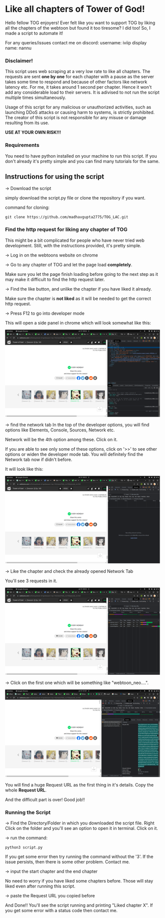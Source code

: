 # Like all chapters of Tower of God!

Hello fellow TOG enjoyers!
Ever felt like you want to support TOG by liking all the chapters of the webtoon but found it too tiresome?
I did too! So, I made a script to automate it!

For any queries/issues contact me on discord: username: iviip display name: nannu

### Disclaimer!
This script uses web scraping at a very low rate to like all chapters. The requests are sent <b>one by one</b> for each chapter with a pause as the server takes some time to respond and because of other factors like network latency etc. For me, it takes around 1 second per chapter. Hence it won't add any considerable load to their servers.
It is adivised to not run the script multiple times simultaneously.

Usage of this script for any malicious or unauthorized activities, such as launching DDoS attacks or causing harm to systems, is strictly prohibited. The creator of this script is not responsible for any misuse or damage resulting from its use.

<b> USE AT YOUR OWN RISK!!! </b>

### Requirements
You need to have python installed on your machine to run this script. If you don't already it's pretty simple and you can find many tutorials for the same.

## Instructions for using the script


-> Download the script

simply download the script.py file or clone the repository if you want. 

command for cloning:

    git clone https://github.com/madhavgupta2775/TOG_LAC.git

### Find the http request for liking any chapter of TOG

This might be a bit complicated for people who have never tried web development. Still, with the instructions provided, it's pretty simple.


-> Log in on the webtoons website on chrome

-> Go to any chapter of TOG and let the page load <b>completely</b>.

Make sure you let the page finish loading before going to the next step as it may make it difficult to find the http request later.

-> Find the like button, and unlike the chapter if you have liked it already.

Make sure the chapter is <b>not liked</b> as it will be needed to get the correct http request.

-> Press F12 to go into developer mode

This will open a side panel in chrome which will look somewhat like this:

![DeveloperMode](./developer_mode.png)

-> find the network tab
In the top of the developer options, you will find options like Elements, Console, Sources, Network etc.

Network will be the 4th option among these. Click on it.

If you are able to see only some of these options, click on '>>' to see other options or widen the developer mode tab. 
You will definitely find the Network tab now if didn't before.

It will look like this:

![NetworkTabInitially](./network_tab_initial.png)

-> Like the chapter and check the already opened Network Tab

You'll see 3 requests in it.

![NetworkTabAfterLike](./network_tab_afterlike.png)

-> Click on the first one which will be something like "webtoon_neo....".

![RequestDetails](./request_details.png)

You will find a huge Request URL as the first thing in it's details. Copy the whole <b>Request URL</b>. 

And the difficult part is over! Good job!!


### Running the Script

-> Find the Directory/Folder in which you downloaded the script file. Right Click on the folder and you'll see an option to open it in terminal. Click on it.

-> run the command:

    python3 script.py

If you get some error then try running the command without the '3'. If the issue persists, then there is some other problem. Contact me.

-> input the start chapter and the end chapter

No need to worry if you have liked some chapters before. Those will stay liked even after running this script.

-> paste the Request URL you copied before


And Done!!
You'll see the script running and printing "Liked chapter X".
If you get some error with a status code then contact me. 





